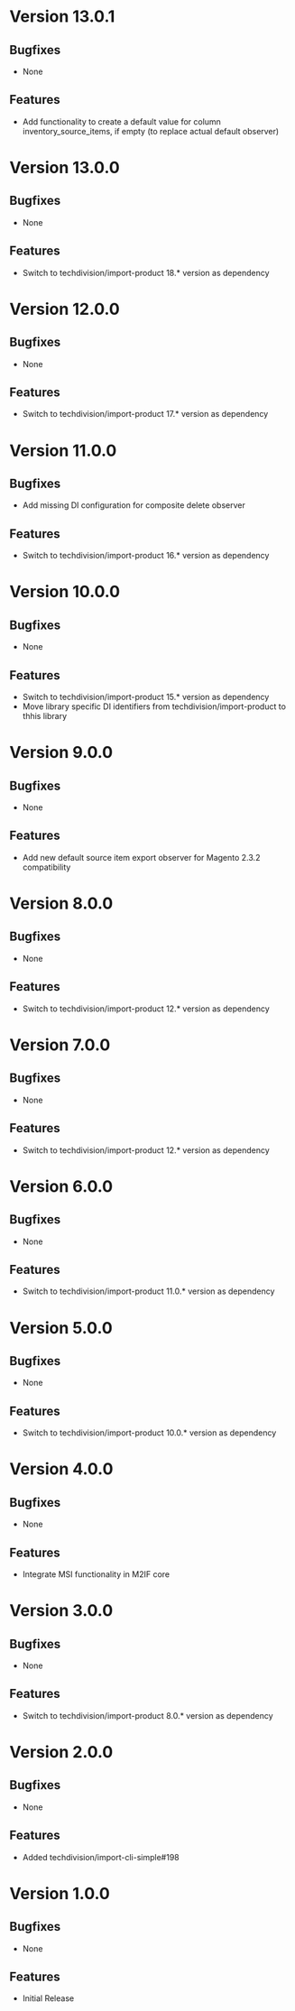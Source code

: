 # Version 13.0.1

## Bugfixes

* None

## Features

* Add functionality to create a default value for column inventory_source_items, if empty (to replace actual default observer)

# Version 13.0.0

## Bugfixes

* None

## Features

* Switch to techdivision/import-product 18.* version as dependency

# Version 12.0.0

## Bugfixes

* None

## Features

* Switch to techdivision/import-product 17.* version as dependency

# Version 11.0.0

## Bugfixes

* Add missing DI configuration for composite delete observer

## Features

* Switch to techdivision/import-product 16.* version as dependency

# Version 10.0.0

## Bugfixes

* None

## Features

* Switch to techdivision/import-product 15.* version as dependency
* Move library specific DI identifiers from techdivision/import-product to thhis library

# Version 9.0.0

## Bugfixes

* None

## Features

* Add new default source item export observer for Magento 2.3.2 compatibility

# Version 8.0.0

## Bugfixes

* None

## Features

* Switch to techdivision/import-product 12.* version as dependency

# Version 7.0.0

## Bugfixes

* None

## Features

* Switch to techdivision/import-product 12.* version as dependency

# Version 6.0.0

## Bugfixes

* None

## Features

* Switch to techdivision/import-product 11.0.* version as dependency

# Version 5.0.0

## Bugfixes

* None

## Features

* Switch to techdivision/import-product 10.0.* version as dependency

# Version 4.0.0

## Bugfixes

* None

## Features

* Integrate MSI functionality in M2IF core

# Version 3.0.0

## Bugfixes

* None

## Features

* Switch to techdivision/import-product 8.0.* version as dependency

# Version 2.0.0

## Bugfixes

* None

## Features

* Added techdivision/import-cli-simple#198

# Version 1.0.0

## Bugfixes

* None

## Features

* Initial Release
